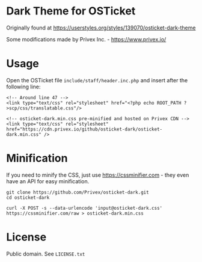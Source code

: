 # Dark Theme for OSTicket

Originally found at https://userstyles.org/styles/139070/osticket-dark-theme

Some modifications made by Privex Inc. - https://www.privex.io/


# Usage

Open the OSTicket file `include/staff/header.inc.php` and insert after the following line:

```
<!-- Around line 47 -->
<link type="text/css" rel="stylesheet" href="<?php echo ROOT_PATH ?>scp/css/translatable.css"/>

<!-- osticket-dark.min.css pre-minified and hosted on Privex CDN -->
<link type="text/css" rel="stylesheet" href="https://cdn.privex.io/github/osticket-dark/osticket-dark.min.css" />
```

# Minification

If you need to minify the CSS, just use https://cssminifier.com - they even have an API for easy minification.

```
git clone https://github.com/Privex/osticket-dark.git
cd osticket-dark

curl -X POST -s --data-urlencode 'input@osticket-dark.css' https://cssminifier.com/raw > osticket-dark.min.css
```


# License

Public domain. See `LICENSE.txt`


